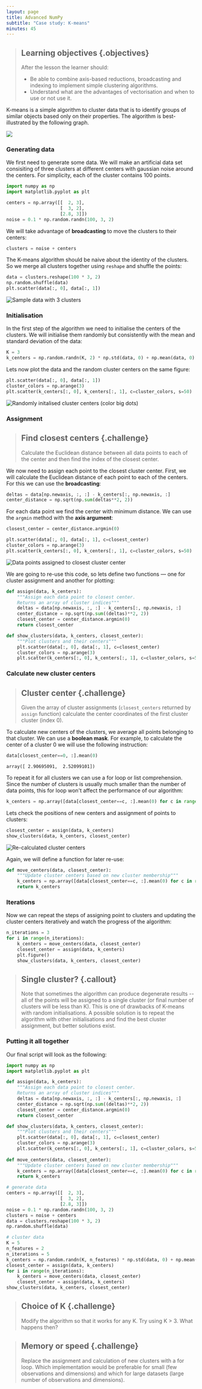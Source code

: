 ```yaml
---
layout: page
title: Advanced NumPy 
subtitle: "Case study: K-means"
minutes: 45
---
```


> ## Learning objectives {.objectives}
>
> After the lesson the learner should:
>
> * Be able to combine axis-based reductions, broadcasting and indexing to implement simple clustering algorithms.
> * Understand what are the advantages of vectorisation and when to use or not use it.

K-means is a simple algorithm to cluster data that is to identify groups of similar objects based only on their properties. The algorithm is best-illustrated by the following graph.

![](fig/kmeans/kmeans_illustration.png)


### Generating data

We first need to generate some data. We will make an artificial data set consisiting of three clusters at different centers with gaussian noise around the centers. For simplicity, each of the cluster contains 100 points.


```python
import numpy as np
import matplotlib.pyplot as plt

centers = np.array([[  2, 3], 
                    [  3, 2],
                    [2.8, 3]])
noise = 0.1 * np.random.randn(100, 3, 2)
```

We will take advantage of **broadcasting** to move the clusters to their centers:

```python
clusters = noise + centers
```

The K-means algorithm should be naive about the identity of the clusters. So we merge all clusters together using `reshape` and shuffle the points:


```python
data = clusters.reshape(100 * 3, 2)
np.random.shuffle(data)
plt.scatter(data[:, 0], data[:, 1])
```

![Sample data with 3 clusters](fig/kmeans/generating_data.png)


### Initialisation

In the first step of the algorithm we need to initialise the centers of the clusters. We will initialise them randomly but consistently with the mean and standard deviation of the data:


```python
K = 3
k_centers = np.random.randn(K, 2) * np.std(data, 0) + np.mean(data, 0)
```

Lets now plot the data and the random cluster centers on the same figure:


```python
plt.scatter(data[:, 0], data[:, 1])
cluster_colors = np.arange(3)
plt.scatter(k_centers[:, 0], k_centers[:, 1], c=cluster_colors, s=50)
```

![Randomly initalised cluster centers (color big dots)](fig/kmeans/initialisation.png)


### Assignment

> ## Find closest centers {.challenge}
>
> Calculate the Euclidean distance between all data points to each of the center and then find the index of the closest center. 

We now need to assign each point to the closest cluster center. First, we will calculate the Euclidean distance of each point to each of the centers. For this we can use the **broadcasting**:




```python
deltas = data[np.newaxis, :, :] - k_centers[:, np.newaxis, :]
center_distance = np.sqrt(np.sum(deltas**2, 2))
```

For each data point we find the center with minimum distance. We can use the `argmin` method with the **axis argument**:


```python
closest_center = center_distance.argmin(0)
```

```python
plt.scatter(data[:, 0], data[:, 1], c=closest_center)
cluster_colors = np.arange(3)
plt.scatter(k_centers[:, 0], k_centers[:, 1], c=cluster_colors, s=50)
```

![Data points assigned to closest cluster center](fig/kmeans/assignment.png)


We are going to re-use this code, so lets define two functions &mdash; one for cluster assignment and another for plotting:


```python
def assign(data, k_centers):
    """Assign each data point to closest center.
    Returns an array of cluster indices"""
    deltas = data[np.newaxis, :, :] - k_centers[:, np.newaxis, :]
    center_distance = np.sqrt(np.sum((deltas)**2, 2))
    closest_center = center_distance.argmin(0)
    return closest_center

def show_clusters(data, k_centers, closest_center):
    """Plot clusters and their centers"""
    plt.scatter(data[:, 0], data[:, 1], c=closest_center)
    cluster_colors = np.arange(3)
    plt.scatter(k_centers[:, 0], k_centers[:, 1], c=cluster_colors, s=50)
```

### Calculate new cluster centers

> ## Cluster center {.challenge}
>
> Given the array of cluster assignments (`closest_centers` returned by `assign` function) calculate the center coordinates of the first cluster cluster (index 0). 

To calculate new centers of the clusters, we average all points belonging to that cluster. We can use a **boolean mask**. For example, to calculate the center of a cluster 0 we will use the following instruction:


```python
data[closest_center==0, :].mean(0)
```

```
array([ 2.90695091,  2.52099101])
```

To repeat it for all clusters we can use a for loop or list comprehension. Since the number of clusters is usually much smaller than the number of data points, this for loop won't affect the performance of our algorithm:


```python
k_centers = np.array([data[closest_center==c, :].mean(0) for c in range(3)])
```

Lets check the positions of new centers and assignment of points to clusters:


```python
closest_center = assign(data, k_centers)
show_clusters(data, k_centers, closest_center)
```


![Re-calculated cluster centers](fig/kmeans/update_centers.png)


Again, we will define a function for later re-use:


```python
def move_centers(data, closest_center):
    """Update cluster centers based on new cluster membership"""
    k_centers = np.array([data[closest_center==c, :].mean(0) for c in range(3)])
    return k_centers
```

### Iterations

Now we can repeat the steps of assigning point to clusters and updating the cluster centers iteratively and watch the progress of the algorithm:


```python
n_iterations = 3
for i in range(n_iterations):
    k_centers = move_centers(data, closest_center)
    closest_center = assign(data, k_centers)
    plt.figure()
    show_clusters(data, k_centers, closest_center)
```


> ## Single cluster? {.callout}
>
> Note that sometimes the algorithm can produce degenerate results -- all of the points will be assigned to a single cluster (or final number of clusters will be less than K). This is one of drawbacks of K-means with random initialisations. A possible solution is to repeat the algorithm with other initialisations and find the best cluster assignment, but better solutions exist.

### Putting it all together

Our final script will look as the following:

```python
import numpy as np
import matplotlib.pyplot as plt

def assign(data, k_centers):
    """Assign each data point to closest center.
    Returns an array of cluster indices"""
    deltas = data[np.newaxis, :, :] - k_centers[:, np.newaxis, :]
    center_distance = np.sqrt(np.sum((deltas)**2, 2))
    closest_center = center_distance.argmin(0)
    return closest_center

def show_clusters(data, k_centers, closest_center):
    """Plot clusters and their centers"""
    plt.scatter(data[:, 0], data[:, 1], c=closest_center)
    cluster_colors = np.arange(3)
    plt.scatter(k_centers[:, 0], k_centers[:, 1], c=cluster_colors, s=50)
    
def move_centers(data, closest_center):
    """Update cluster centers based on new cluster membership"""
    k_centers = np.array([data[closest_center==c, :].mean(0) for c in range(3)])
    return k_centers

# generate data
centers = np.array([[  2, 3], 
                    [  3, 2],
                    [2.8, 3]])
noise = 0.1 * np.random.randn(100, 3, 2)
clusters = noise + centers
data = clusters.reshape(100 * 3, 2)
np.random.shuffle(data)

# cluster data
K = 5
n_features = 2
n_iterations = 5
k_centers = np.random.randn(K, n_features) * np.std(data, 0) + np.mean(data, 0)
closest_center = assign(data, k_centers)
for i in range(n_iterations):
    k_centers = move_centers(data, closest_center)
    closest_center = assign(data, k_centers)
show_clusters(data, k_centers, closest_center)
```

> ## Choice of K {.challenge}
>
> Modify the algorithm so that it works for any K. Try using K > 3. What happens then?

> ## Memory or speed {.challenge}
>
> Replace the assignment and calculation of new clusters with a for loop. Which implementation would be preferable for small (few observations and dimensions) and which for large datasets (large number of observations and dimensions).
